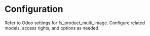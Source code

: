 # Configuration

Refer to Odoo settings for fs_product_multi_image. Configure related models, access rights, and options as needed.
